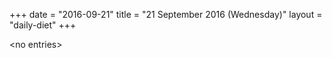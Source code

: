 +++
date = "2016-09-21"
title = "21 September 2016 (Wednesday)"
layout = "daily-diet"
+++

\<no entries\>
